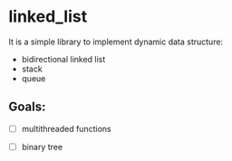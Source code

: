 # linked_list
It is a simple library to implement dynamic data structure: 

* bidirectional linked list
* stack
* queue

## Goals:
- [ ] multithreaded functions
- [ ] binary tree


 
